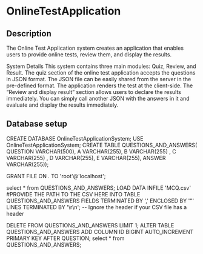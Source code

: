 # OnlineTestApplication

## Description

The Online Test Application system creates an application that enables users to provide online tests, review them, and display the results.

System Details
This system contains three main modules: Quiz, Review, and Result. The quiz section of the online test application accepts the questions in JSON format. The JSON file can be easily shared from the server in the pre-defined format. The application renders the test at the client-side.
The “Review and display result” section allows users to declare the results immediately. You can simply call another JSON with the answers in it and evaluate and display the results immediately.

## Database setup
CREATE DATABASE OnlineTestApplicationSystem;
USE OnlineTestApplicationSystem;
CREATE TABLE QUESTIONS_AND_ANSWERS(
 QUESTION VARCHAR(500),
A VARCHAR(255),
B VARCHAR(255) ,
C VARCHAR(255) ,
D VARCHAR(255),
E VARCHAR(255),
ANSWER VARCHAR(255));

GRANT FILE ON *.* TO 'root'@'localhost';

select * from QUESTIONS_AND_ANSWERS;
LOAD DATA INFILE 'MCQ.csv' #PROVIDE THE PATH TO THE CSV HERE 
INTO TABLE QUESTIONS_AND_ANSWERS 
FIELDS TERMINATED BY ',' 
ENCLOSED BY '"' 
LINES TERMINATED BY '\r\n'; 
 -- Ignore the header if your CSV file has a header

DELETE FROM QUESTIONS_AND_ANSWERS LIMIT 1;
ALTER TABLE QUESTIONS_AND_ANSWERS
ADD COLUMN ID BIGINT AUTO_INCREMENT PRIMARY KEY AFTER QUESTION;
select * from QUESTIONS_AND_ANSWERS;
